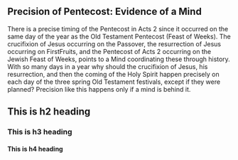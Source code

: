 ## Precision of Pentecost: Evidence of a Mind 
There is a precise timing of the Pentecost in Acts 2 since it occurred on the same day of the year as the Old Testament Pentecost (Feast of Weeks).  The crucifixion of Jesus occurring on the Passover, the resurrection of Jesus occurring on FirstFruits, and the Pentecost of Acts 2 occurring on the Jewish Feast of Weeks, points to a Mind coordinating these through history.  With so many days in a year why should the crucifixion of Jesus, his resurrection, and then the coming of the Holy Spirit happen precisely on each day of the three spring Old Testament festivals, except if they were planned?  Precision like this happens only if a mind is behind it.
## This is h2 heading
### This is h3 heading
#### This is h4 heading
